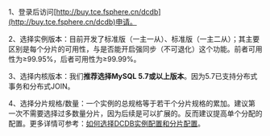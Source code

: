 1、登录后访问[http://buy.tce.fsphere.cn/dcdb](http://buy.tce.fsphere.cn/dcdb)申请。

2、选择实例版本：目前开发了标准版（一主一从）、标准版（一主二从）；其主要区别是每个分片的可用性，与是否能开启强同步（不可退化）这个功能。前者可用性为≥99.95%，后者可用性为≥99.99%。

3、选择内核版本：我们**推荐选择MySQL 5.7或以上版本**。因为5.7已支持分布式事务和分布式JOIN。

4、选择分片规格/数量：一个实例的总规格等于若干个分片规格的累加。建议第一次不需要选择过多数量分片，因为后续是可以扩展的。反而建议提高单个分配的配置。更多详情可参考：[如何选择DCDB实例配置和分片配置](/document/product/557/9347)。
